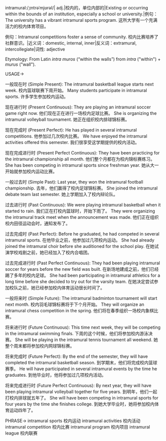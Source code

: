intramural:/ˌɪntrəˈmjʊrəl/| adj.|校内的，单位内部的|Existing or occurring within the bounds of an institution, especially a school or university.|例句：The university has a vibrant intramural sports program. 这所大学有一个充满活力的校内体育项目。

例句：Intramural competitions foster a sense of community. 校内比赛培养了社群意识。|近义词：domestic, internal, inner|反义词：extramural, intercollegiate|词性: adjective


Etymology:
From Latin *intra muros* (“within the walls”)  from *intra* ("within") + *murus* ("wall").


USAGE->

一般现在时 (Simple Present):
The intramural basketball league starts next week. 校内篮球联赛下周开始。
Many students participate in intramural sports. 许多学生参加校内运动。

现在进行时 (Present Continuous):
They are playing an intramural soccer game right now. 他们现在正在进行一场校内足球比赛。
She is organizing the intramural volleyball tournament. 她正在组织校内排球锦标赛。

现在完成时 (Present Perfect):
He has played in several intramural competitions. 他参加过几次校内比赛。
We have enjoyed the intramural activities offered this semester. 我们很享受这学期提供的校内活动。

现在完成进行时 (Present Perfect Continuous):
They have been practicing for the intramural championship all month. 他们整个月都在为校内锦标赛练习。
She has been competing in intramural sports since freshman year.  她从大一开始就参加校内运动比赛。

一般过去时 (Simple Past):
Last year, they won the intramural football championship. 去年，他们赢得了校内足球锦标赛。
She joined the intramural debate team last semester. 她上学期加入了校内辩论队。


过去进行时 (Past Continuous):
We were playing intramural basketball when it started to rain. 我们正在打校内篮球时，开始下雨了。
They were organizing the intramural track meet when the announcement was made. 他们正在组织校内田径运动会时，通知发布了。

过去完成时 (Past Perfect):
Before he graduated, he had competed in several intramural sports. 在他毕业之前，他参加过几项校内运动。
She had already joined the intramural choir before she auditioned for the school play. 在她试演学校戏剧之前，她已经加入了校内合唱团。


过去完成进行时 (Past Perfect Continuous):
They had been playing intramural soccer for years before the new field was built. 在新场地建成之前，他们已经踢了多年的校内足球。
She had been participating in intramural athletics for a long time before she decided to try out for the varsity team.  在她决定尝试参加校队之前，她已经参加校内体育运动很长时间了。

一般将来时 (Simple Future):
The intramural badminton tournament will start next month. 校内羽毛球锦标赛将于下个月开始。
They will organize an intramural chess competition in the spring. 他们将在春季组织一场校内象棋比赛。


将来进行时 (Future Continuous):
This time next week, they will be competing in the intramural swimming finals. 下周的这个时候，他们将参加校内游泳决赛。
She will be playing in the intramural tennis tournament all weekend. 她整个周末都将参加校内网球锦标赛。

将来完成时 (Future Perfect):
By the end of the semester, they will have completed the intramural basketball season. 到学期末，他们将完成校内篮球赛季。
He will have participated in several intramural events by the time he graduates. 到他毕业时，他将参加过几项校内活动。

将来完成进行时 (Future Perfect Continuous):
By next year, they will have been playing intramural volleyball together for five years. 到明年，他们一起打校内排球就五年了。
She will have been competing in intramural sports for four years by the time she finishes college. 到她大学毕业时，她将参加校内体育运动四年了。


PHRASE->
intramural sports 校内运动
intramural activities 校内活动
intramural competition 校内比赛
intramural program 校内项目
intramural league 校内联赛
